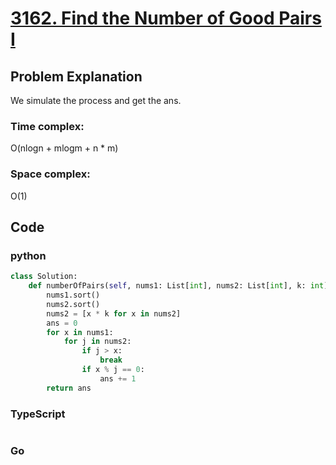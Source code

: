 # [3162. Find the Number of Good Pairs I](https://leetcode.cn/problems/find-the-number-of-good-pairs-i/description/?envType=daily-question&envId=2024-10-10)

## Problem Explanation
We simulate the process and get the ans.
### Time complex:
O(nlogn + mlogm + n * m)
### Space complex:
O(1)
## Code

### python
```python
class Solution:
    def numberOfPairs(self, nums1: List[int], nums2: List[int], k: int) -> int:
        nums1.sort()
        nums2.sort()
        nums2 = [x * k for x in nums2]
        ans = 0
        for x in nums1:
            for j in nums2:
                if j > x:
                    break
                if x % j == 0:
                    ans += 1
        return ans


```

### TypeScript
```TypeScript


```

### Go
```go
```